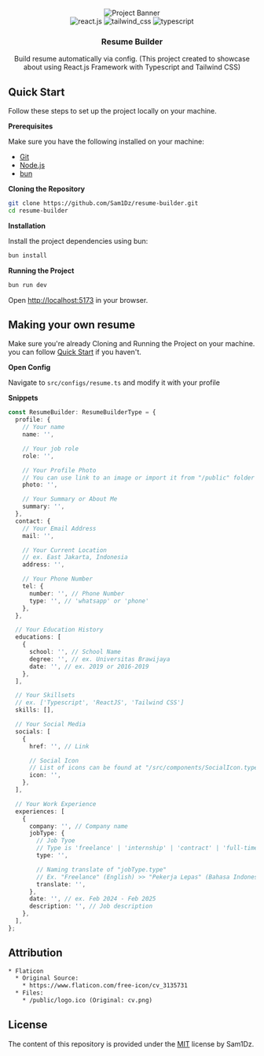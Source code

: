 <div align="center">
  <br />
  <img src="https://i.imgur.com/5UAIpbQ.png" alt="Project Banner">
  <br />

  <div>
    <img src="https://img.shields.io/badge/react.js-006879?style=for-the-badge&logo=react&logoColor=white" alt="react.js" />
    <img src="https://img.shields.io/badge/tailwind_css-1c6586?style=for-the-badge&logo=tailwindcss&logoColor=white" alt="tailwind_css" />
    <img src="https://img.shields.io/badge/-typescript-3b608f?style=for-the-badge&logo=typescript&logoColor=white" alt="typescript" />
  </div>

  <h3 align="center">Resume Builder</h3>

  <div align="center">
    Build resume automatically via config. (This project created to showcase about using React.js Framework with Typescript and Tailwind CSS) 
  </div>
</div>

## <a name="quick-start">Quick Start</a>

Follow these steps to set up the project locally on your machine.

**Prerequisites**

Make sure you have the following installed on your machine:

- [Git](https://git-scm.com/)
- [Node.js](https://nodejs.org/en)
- [bun](https://bun.sh/)

**Cloning the Repository**

```bash
git clone https://github.com/Sam1Dz/resume-builder.git
cd resume-builder
```

**Installation**

Install the project dependencies using bun:

```bash
bun install
```

**Running the Project**

```bash
bun run dev
```

Open [http://localhost:5173](http://localhost:5173) in your browser.

## Making your own resume

Make sure you're already Cloning and Running the Project on your machine. you can follow [Quick Start](#quick-start) if you haven't.

**Open Config**

Navigate to `src/configs/resume.ts` and modify it with your profile

**Snippets**

```typescript
const ResumeBuilder: ResumeBuilderType = {
  profile: {
    // Your name
    name: '',

    // Your job role
    role: '',

    // Your Profile Photo
    // You can use link to an image or import it from "/public" folder
    photo: '',

    // Your Summary or About Me
    summary: '',
  },
  contact: {
    // Your Email Address
    mail: '',

    // Your Current Location
    // ex. East Jakarta, Indonesia
    address: '',

    // Your Phone Number
    tel: {
      number: '', // Phone Number
      type: '', // 'whatsapp' or 'phone'
    },
  },

  // Your Education History
  educations: [
    {
      school: '', // School Name
      degree: '', // ex. Universitas Brawijaya
      date: '', // ex. 2019 or 2016-2019
    },
  ],

  // Your Skillsets
  // ex. ['Typescript', 'ReactJS', 'Tailwind CSS']
  skills: [],

  // Your Social Media
  socials: [
    {
      href: '', // Link

      // Social Icon
      // List of icons can be found at "/src/components/SocialIcon.type.ts"
      icon: '',
    },
  ],

  // Your Work Experience
  experiences: [
    {
      company: '', // Company name
      jobType: {
        // Job Tyoe
        // Type is 'freelance' | 'internship' | 'contract' | 'full-time' | 'part-time'
        type: '',

        // Naming translate of "jobType.type"
        // Ex. "Freelance" (English) >> "Pekerja Lepas" (Bahasa Indonesia)
        translate: '',
      },
      date: '', // ex. Feb 2024 - Feb 2025
      description: '', // Job description
    },
  ],
};
```

## Attribution

```txt
* Flaticon
  * Original Source:
    * https://www.flaticon.com/free-icon/cv_3135731
  * Files:
    * /public/logo.ico (Original: cv.png)
```

## License

The content of this repository is provided
under the [MIT](LICENSE) license by Sam1Dz.
